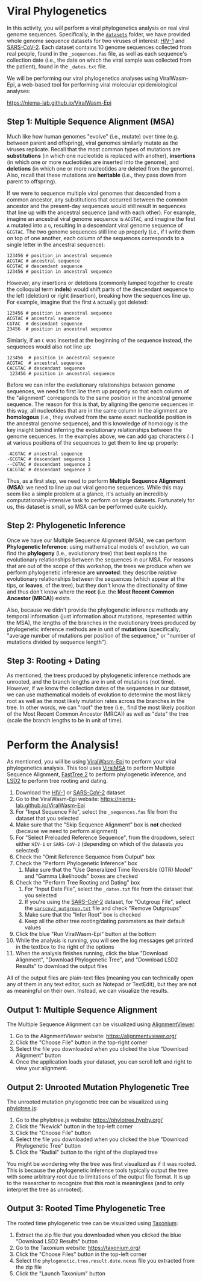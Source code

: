 # Viral Phylogenetics
In this activity, you will perform a viral phylogenetics analysis on real viral genome sequences. Specifically, in the [`datasets`](datasets) folder, we have provided whole genome sequence datasets for two viruses of interest: [HIV-1](datasets/HIV-1) and [SARS-CoV-2](datasets/SARS-CoV-2). Each dataset contains 10 genome sequences collected from real people, found in the `_sequences.fas` file, as well as each sequence's collection date (i.e., the date on which the viral sample was collected from the patient), found in the `_dates.txt` file.

We will be performing our viral phylogenetics analyses using ViralWasm-Epi, a web-based tool for performing viral molecular epidemiological analyses:

https://niema-lab.github.io/ViralWasm-Epi

## Step 1: Multiple Sequence Alignment (MSA)
Much like how human genomes "evolve" (i.e., mutate) over time (e.g. between parent and offspring), viral genomes similarly mutate as the viruses replicate. Recall that the most common types of mutations are **substitutions** (in which one nucleotide is replaced with another), **insertions** (in which one or more nucleotides are inserted into the genome), and **deletions** (in which one or more nucleotides are deleted from the genome). Also, recall that these mutations are **heritable** (i.e., they pass down from parent to offspring).

If we were to sequence multiple viral genomes that descended from a common ancestor, any substitutions that occurred between the common ancestor and the present-day sequences would still result in sequences that line up with the ancestral sequence (and with each other). For example, imagine an ancestral viral genome sequence is `ACGTAC`, and imagine the first `A` mutated into a `G`, resulting in a descendant viral genome sequence of `GCGTAC`. The two genome sequences still line up properly (i.e., if I write them on top of one another, each column of the sequences corresponds to a single letter in the ancestral sequence):

```
123456 # position in ancestral sequence
ACGTAC # ancestral sequence
GCGTAC # descendant sequence
123456 # position in ancestral sequence
```

However, any insertions or deletions (commonly lumped together to create the colloquial term **indels**) would shift parts of the descendant sequence to the left (deletion) or right (insertion), breaking how the sequences line up. For example, imagine that the first `A` actually got deleted:

```
123456 # position in ancestral sequence
ACGTAC # ancestral sequence
CGTAC  # descendant sequence
23456  # position in ancestral sequence
```

Simiarly, if an `C` was inserted at the beginning of the sequence instead, the sequences would also not line up:

```
123456  # position in ancestral sequence
ACGTAC  # ancestral sequence
CACGTAC # descendant sequence
 123456 # position in ancestral sequence
```

Before we can infer the evolutionary relationships between genome sequences, we need to first line them up properly so that each column of the "alignment" corresponds to the same position in the ancestral genome sequence. The reason for this is that, by aligning the genome sequences in this way, all nucleotides that are in the same column in the alignment are **homologous** (i.e., they evolved from the same exact nucleotide position in the ancestral genome sequence), and this knowledge of homology is the key insight behind inferring the evolutionary relationships between the genome sequences. In the examples above, we can add gap characters (`-`) at various positions of the sequences to get them to line up properly:

```
-ACGTAC # ancestral sequence
-GCGTAC # descendant sequence 1
--CGTAC # descendant sequence 2
CACGTAC # descendant sequence 3
```

Thus, as a first step, we need to perform **Multiple Sequence Alignment (MSA)**: we need to line up our viral genome sequences. While this may seem like a simple problem at a glance, it's actually an incredibly computationally-intensive task to perform on large datasets. Fortunately for us, this dataset is small, so MSA can be performed quite quickly.

## Step 2: Phylogenetic Inference
Once we have our Multiple Sequence Alignment (MSA), we can perform **Phylogenetic Inference**: using mathematical models of evolution, we can find the **phylogeny** (i.e., evolutionary tree) that best explains the evolutionary relationships between the sequences in our MSA. For reasons that are out of the scope of this workshop, the trees we produce when we perform phylogenetic inference are **unrooted**: they describe *relative* evolutionary relationships between the sequences (which appear at the tips, or **leaves**, of the tree), but they don't know the directionality of time and thus don't know where the **root** (i.e. the **Most Recent Common Ancestor (MRCA)**) exists.

Also, because we didn't provide the phylogenetic inference methods any temporal information (just information about mutations, represented within the MSA), the lengths of the branches in the evolutionary trees produced by phylogenetic inference methods are in unit of **mutations** (specifically, "average number of mutations per position of the sequence," or "number of mutations divided by sequence length").

## Step 3: Rooting + Dating
As mentioned, the trees produced by phylogenetic inference methods are unrooted, and the branch lengths are in unit of mutations (not time). However, if we know the collection dates of the sequences in our dataset, we can use mathematical models of evolution to determine the most likely root as well as the most likely mutation rates across the branches in the tree. In other words, we can "root" the tree (i.e., find the most likely position of the Most Recent Common Ancestor (MRCA)) as well as "date" the tree (scale the branch lengths to be in unit of time).

# Perform the Analysis!
As mentioned, you will be using [ViralWasm-Epi](https://niema-lab.github.io/ViralWasm-Epi) to perform your viral phylogenetics analysis. This tool uses [ViralMSA](https://github.com/niemasd/ViralMSA) to perform Multiple Sequence Alignment, [FastTree 2](http://www.microbesonline.org/fasttree/) to perform phylogenetic inference, and [LSD2](https://github.com/tothuhien/lsd2) to perform tree rooting and dating.

1. Download the [HIV-1](datasets/HIV-1) or [SARS-CoV-2](datasets/SARS-CoV-2) dataset
2. Go to the ViralWasm-Epi website: https://niema-lab.github.io/ViralWasm-Epi
3. For "Input Sequence File", select the `_sequences.fas` file from the dataset that you selected
4. Make sure that the "Skip Sequence Alignment" box is **not** checked (because we need to perform alignment)
5. For "Select Preloaded Reference Sequence", from the dropdown, select either `HIV-1` or `SARS-CoV-2` (depending on which of the datasets you selected)
6. Check the "Omit Reference Sequence from Output" box
7. Check the "Perform Phylogenetic Inference" box
    1. Make sure that the "Use Generalized Time Reversible (GTR) Model" and "Gamma Likelihoods" boxes are checked
8. Check the "Perform Tree Rooting and Dating" box
    1. For "Input Date File", select the `_dates.txt` file from the dataset that you selected
    2. If you're using the [SARS-CoV-2](datasets/SARS-CoV-2) dataset, for "Outgroup File", select the [`sarscov2_outgroup.txt`](datasets/SARS-CoV-2/sarscov2_outgroup.txt) file and check "Remove Outgroups"
    3. Make sure that the "Infer Root" box is checked
    4. Keep all the other tree rooting/dating parameters as their default values
9. Click the blue "Run ViralWasm-Epi" button at the bottom
10. While the analysis is running, you will see the log messages get printed in the textbox to the right of the options
11. When the analysis finishes running, click the blue "Download Alignment", "Download Phylogenetic Tree", and "Download LSD2 Results" to download the output files

All of the output files are plain-text files (meaning you can technically open any of them in any text editor, such as Notepad or TextEdit), but they are not as meaningful on their own. Instead, we can visualize the results.

## Output 1: Multiple Sequence Alignment
The Multiple Sequence Alignment can be visualized using [AlignmentViewer](https://alignmentviewer.org/).

1. Go to the AlignmentViewer website: https://alignmentviewer.org/
2. Click the "Choose File" button in the top-right corner
3. Select the file you downloaded when you clicked the blue "Download Alignment" button
4. Once the application loads your dataset, you can scroll left and right to view your alignment.

## Output 2: Unrooted Mutation Phylogenetic Tree
The unrooted mutation phylogenetic tree can be visualized using [phylotree.js](https://phylotree.hyphy.org/):

1. Go to the phylotree.js website: https://phylotree.hyphy.org/
2. Click the "Newick" button in the top-left corner
3. Click the "Choose File" button
4. Select the file you downloaded when you clicked the blue "Download Phylogenetic Tree" button
5. Click the "Radial" button to the right of the displayed tree

You might be wondering why the tree was first visualized as if it was rooted. This is because the phylogenetic inference tools typically output the tree with some arbitrary root due to limitations of the output file format. It is up to the researcher to recognize that this root is meaningless (and to only interpret the tree as unrooted).

## Output 3: Rooted Time Phylogenetic Tree
The rooted time phylogenetic tree can be visualized using [Taxonium](https://taxonium.org/):

1. Extract the zip file that you downloaded when you clicked the blue "Download LSD2 Results" button
2. Go to the Taxonium website: https://taxonium.org/
3. Click the "Choose Files" button in the top-left corner
4. Select the `phylogenetic.tree.result.date.nexus` file you extracted from the zip file
5. Click the "Launch Taxonium" button
